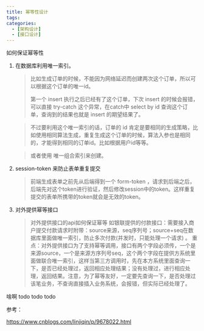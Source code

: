 ```yaml
---
title: 幂等性设计
tags: 
categories: 
  - [架构设计]
  - [接口设计]
---
```




如何保证幂等性

1. 在数据库利用唯一索引。

   > 比如生成订单的时候，不能因为网络延迟而创建两次这个订单，所以可以根据这个订单的唯一id。
   >
   > 第一个 insert 执行之后已经有了这个订单，下次 insert 的时候会报错，可以直接 try-catch 这个异常，在catch中 select by id 查询这个订单，查询到的结果也就是 insert 的期望结果了。

   > 不过要利用这个唯一索引的话，订单的 id 肯定是要相同的生成策略，比如使用相同算法生成，重复生成这个订单的时候，算法入参也是相同的，才能得到相同的订单id。比如根据用户id等等。

   > 或者使用 唯一组合索引来创建。

2. session-token 来防止表单重复提交

   > 前端生成表单之前先从后端得到一个 form-token ，请求到后端之后，后端先对这个token进行验证，然后修改session中的token。这样重复提交的表单所携带的token就会是无效的token。

3. 对外提供幂等接口

   > 对外提供接口的api如何保证幂等
   > 如银联提供的付款接口：需要接入商户提交付款请求时附带：source来源，seq序列号；source+seq在数据库里面做唯一索引，防止多次付款(并发时，只能处理一个请求) 。
   > 重点：对外提供接口为了支持幂等调用，接口有两个字段必须传，一个是来源source，一个是来源方序列号seq，这个两个字段在提供方系统里面做联合唯一索引，这样当第三方调用时，先在本方系统里面查询一下，是否已经处理过，返回相应处理结果；没有处理过，进行相应处理，返回结果。注意，为了幂等友好，一定要先查询一下，是否处理过该笔业务，不查询直接插入业务系统，会报错，但实际已经处理了。



啥啊 todo todo todo 





参考：

https://www.cnblogs.com/linjiqin/p/9678022.html